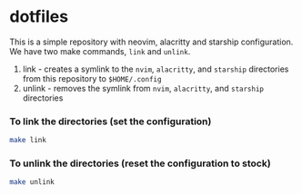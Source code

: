 # dotfiles

This is a simple repository with neovim, alacritty and starship configuration. We have two make commands, `link` and 
`unlink`. 

1. link - creates a symlink to the `nvim`, `alacritty`, and `starship` directories from this repository to `$HOME/.config`
2. unlink - removes the  symlink from `nvim`, `alacritty`, and `starship` directories

### To link the directories (set the configuration)

```bash
make link
```

### To unlink the directories (reset the configuration to stock)

```bash
make unlink
```
